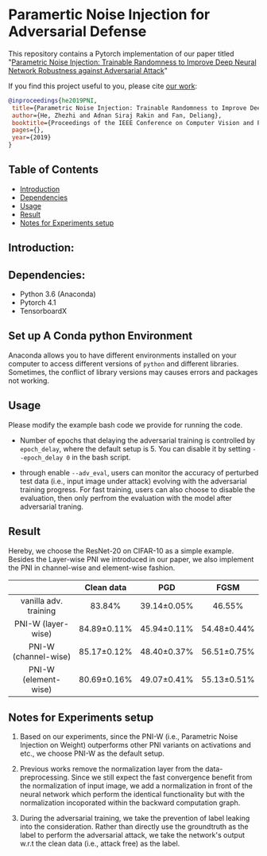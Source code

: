 # Paramertic Noise Injection for Adversarial Defense

This repository contains a Pytorch implementation of our paper titled "[Parametric Noise Injection: Trainable Randomness to Improve Deep Neural Network Robustness against Adversarial Attack](./CVPR19_PNI.pdf)"

If you find this project useful to you, please cite [our work]():

```bibtex
@inproceedings{he2019PNI,
 title={Parametric Noise Injection: Trainable Randomness to Improve Deep Neural Network Robustness against Adversarial Attack},
 author={He, Zhezhi and Adnan Siraj Rakin and Fan, Deliang},
 booktitle={Proceedings of the IEEE Conference on Computer Vision and Pattern Recognition},
 pages={},
 year={2019}
}
```

## Table of Contents

- [Introduction](#Introduction) 
- [Dependencies](#Dependencies)
- [Usage](#Usage)
- [Result](#Result)
- [Notes for Experiments setup](#Notes )



## Introduction:
  
## Dependencies:
  
  
* Python 3.6 (Anaconda)
* Pytorch 4.1
* TensorboardX 
  
## Set up A Conda python Environment
Anaconda allows you to have different environments installed on your computer to access different versions of `python` and different libraries. Sometimes, the conflict of library versions may causes errors and packages not working.

<!-- Use class="notice" for blue notes, class="warning" for red warnings, and class="success" for green notes.

<div class="Notice">
You must replace `meowmeowmeow` with your personal API key.
</div> -->
  
  
## Usage
Please modify the example bash code we provide for running the code.

- Number of epochs that delaying the adversarial training is controlled by `epoch_delay`, where the default setup is 5. You can disable it by setting `--epoch_delay 0` in the bash script.

- through enable `--adv_eval`, users can monitor the accuracy of perturbed test data (i.e., input image under attack) evolving with the adversarial training progress. For fast training, users can also choose to disable the evaluation, then only perfrom the evaluation with the model after adversarial traning.


## Result
Hereby, we choose the ResNet-20 on CIFAR-10 as a simple example. Besides the Layer-wise PNI we introduced in our paper, we also implement the PNI in channel-wise and element-wise fashion. 

|      | Clean data | PGD | FGSM |
|:----:|:---------:|:---------:|:---------:|
| vanilla adv. training |83.84%|39.14$\pm$0.05%|46.55%|    
| PNI-W (layer-wise) |84.89$\pm$0.11%|45.94$\pm$0.11%|54.48$\pm$0.44%| 
| PNI-W (channel-wise) |85.17$\pm$0.12%|48.40$\pm$0.37%|56.51$\pm$0.75%| 
| PNI-W (element-wise) |80.69$\pm$0.16%|49.07$\pm$0.41%|55.13$\pm$0.51%|   


## Notes for Experiments setup

1. Based on our experiments, since the PNI-W (i.e., Parametric Noise Injection on Weight) outperforms other PNI variants on activations and etc., we choose PNI-W as the default setup.

2. Previous works remove the normalization layer from the data-preprocessing. Since we still expect the fast convergence benefit from the normalization of input image, we add a normalization in front of the neural network which perform the identical functionality but with the normalization incoporated within the backward computation graph.

3. During the adversarial training, we take the prevention of label leaking into the consideration. Rather than directly use the groundtruth as the label to perform the adversarial attack, we take the network's output w.r.t the clean data (i.e., attack free) as the label.



